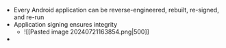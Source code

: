 - Every Android application can be reverse-engineered, rebuilt, re-signed, and re-run
- Application signing ensures integrity
	- ![[Pasted image 20240721163854.png|500]]
- 